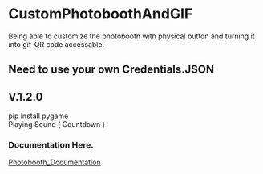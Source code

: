 # CustomPhotoboothAndGIF
Being able to customize the photobooth with physical button and turning it into gif-QR code accessable.

## Need to use your own Credentials.JSON
## V.1.2.0
pip install pygame \
Playing Sound ( Countdown )

### Documentation Here.
[Photobooth_Documentation](https://tungsten-waterfall-ae7.notion.site/HolyWin-Version-2993d345d4aa800b9c30eb6a7a32cc5f?pvs=74)

